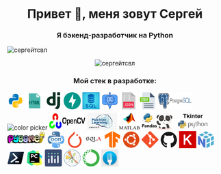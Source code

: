<h1 align="center">Привет 👋, меня зовут Сергей</h1>
<h3 align="center">Я бэкенд-разработчик на Python</h3>
<div>
  <p align="left"> <img src="https://komarev.com/ghpvc/?username=sergeytsvl&label=Profile%20views&color=0e75b6&style=flat" alt="сергейтсвл" /> </p>
  <p align="center"> <img src="https://github-readme-streak-stats.herokuapp.com/?user=SergeyTsVL" alt="сергейтсвл" /> </p>
</div>
<h3 align="center">Мой стек в разработке:</h3>
<div>
  <img width="40" height="40" src="icons8-pyton.gif" alt="color picker" title="Язык программирования pyton 3"/>
  <img width="40" height="40" src="icons8-html.gif" alt="color picker" title="В разработке представлений применяю html"/>
  <img width="40" height="40" src="Django.png" alt="color picker" title="В веб разработке применяю Django"/>
  <img width="40" height="40" src="FastAPI.png" alt="color picker" title="В веб разработке применяю FastAPI"/>
  <img width="40" height="40" src="sql.jpg" alt="color picker" title="В разработке применяю sql"/>
  <img width="40" height="40" src="telegram.gif" alt="color picker" title="Разработал telegram bot"/>
  <img width="40" height="40" src="json.png" alt="color picker" title="В разработке применяю json"/>
  <img width="40" height="40" src="csv.png" alt="color picker" title="В разработке применяю csv"/>
  <img width="80" height="40" src="postgres.png" alt="color picker" title="В разработке применяю postgresql"/>
  <img width="55" height="40" src="docker.gif" alt="color picker" title="Изучаю и применяю docker"/>
  <img width="85" height="40" src="opencv.jpeg" alt="color picker" title="В разработке применяю opencv"/>
  <img width="70" height="40" src="ML.jpg" alt="color picker" title="Изучаю машинное обучение"/>
  <img width="50" height="45" src="MTL.gif" alt="color picker" title="В разработке применяю matlab"/>
  <img width="80" height="40" src="pandas.gif" alt="color picker" title="В разработке применяю pandas"/>
  <img width="70" height="40" src="tkiner.png" alt="color picker" title="В разработке применяю tkiner"/>
  <img width="90" height="40" src="Pygame.png" alt="color picker" title="В разработке применяю Pygame"/>
  <img width="40" height="40" src="unnamed.png" alt="color picker" title="В разработке применяю объектно-ориентиованное программирование"/>
  <img width="40" height="40" src="PyTorch.png" alt="color picker" title="В разработке применяю PyTorch"/>
  <img width="40" height="40" src="SQLAlchemy.png" alt="color picker" title="В разработке применяю SQLAlchemy"/>
  <img width="40" height="40" src="TensorFlow.png" alt="color picker" title="Изучаю и учусь применять на практике TensorFlow"/>
  <img width="40" height="40" src="Ubuntu.png" alt="color picker" title="В разработке применяю Ubuntu"/>
  <img width="40" height="40" src="Git.png" alt="color picker" title="В разработке применяю Git"/>
  <img width="40" height="40" src="GitHub.png" alt="color picker" title="В разработке применяю GitHub"/>
  <img width="40" height="40" src="Keras.png" alt="color picker" title="Изучаю Keras"/>
  <img width="40" height="40" src="NumPy.png" alt="color picker" title="В разработке применяю NumPy"/>
  <img width="40" height="40" src="Powershell.png" alt="color picker" title="В разработке применяю Powershell"/>
  <img width="40" height="40" src="PyCharm.png" alt="color picker" title="В разработке применяю PyCharm"/>
  <img width="40" height="40" src="Ploty.png" alt="color picker" title="В разработке применяю Ploty"/>
  <img width="40" height="40" src="Matplotlib.png" alt="color picker" title="В разработке применяю Matplotlib"/>
  <img width="40" height="40" src="Anaconda.png" alt="color picker" title="В разработке применяю Anaconda"/>
  <img width="40" height="40" src="Fork.png" alt="color picker" title="В разработке применяю Fork"/>
</div>





